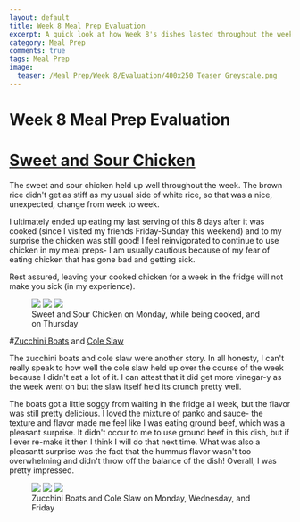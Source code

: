 ```yaml
---
layout: default
title: Week 8 Meal Prep Evaluation
excerpt: A quick look at how Week 8's dishes lasted throughout the week
category: Meal Prep
comments: true
tags: Meal Prep
image:
  teaser: /Meal Prep/Week 8/Evaluation/400x250 Teaser Greyscale.png
---
```

# Week 8 Meal Prep Evaluation

# [Sweet and Sour Chicken](http://underwriteyourlife.com/recipe/Sweet-and-Sour-Chicken/)

The sweet and sour chicken held up well throughout the week. The brown rice didn't get as stiff as my usual side of white rice, so that was a nice, unexpected, change from week to week. 

I ultimately ended up eating my last serving of this 8 days after it was cooked (since I visited my friends Friday-Sunday this weekend) and to my surprise the chicken was still good! I feel reinvigorated to continue to use chicken in my meal preps- I am usually cautious because of my fear of eating chicken that has gone bad and getting sick. 

Rest assured, leaving your cooked chicken for a week in the fridge will not make you sick (in my experience). 

<figure class="third">
  <img src="{{ site.url }}/images/Meal Prep/Week 8/Evaluation/1.jpg">
  <img src="{{ site.url }}/images/Meal Prep/Week 8/Evaluation/2.jpg">
  <img src="{{ site.url }}/images/Meal Prep/Week 8/Evaluation/3.jpg">
	<figcaption> Sweet and Sour Chicken on Monday, while being cooked, and on Thursday </figcaption>
</figure>


#[Zucchini Boats](http://underwriteyourlife.com/recipe/Zucchini-Boats/) and [Cole Slaw](http://underwriteyourlife.com/recipe%20failure/Cole-Slaw/) 

The zucchini boats and cole slaw were another story. In all honesty, I can't really speak to how well the cole slaw held up over the course of the week because I didn't eat a lot of it. I can attest that it did get more vinegar-y as the week went on but the slaw itself held its crunch pretty well. 

The boats got a little soggy from waiting in the fridge all week, but the flavor was still pretty delicious. I loved the mixture of panko and sauce- the texture and flavor made me feel like I was eating ground beef, which was a pleasant surprise. It didn't occur to me to use ground beef in this dish, but if I ever re-make it then I think I will do that next time. What was also a pleasantt surprise was the fact that the hummus flavor wasn't too overwhelming and didn't throw off the balance of the dish! Overall, I was pretty impressed. 

<figure class="third">
  <img src="{{ site.url }}/images/Meal Prep/Week 8/Evaluation/4.jpg">
  <img src="{{ site.url }}/images/Meal Prep/Week 8/Evaluation/5.jpg">
  <img src="{{ site.url }}/images/Meal Prep/Week 8/Evaluation/6.jpg">
	<figcaption> Zucchini Boats and Cole Slaw on Monday, Wednesday, and Friday </figcaption>
</figure>
